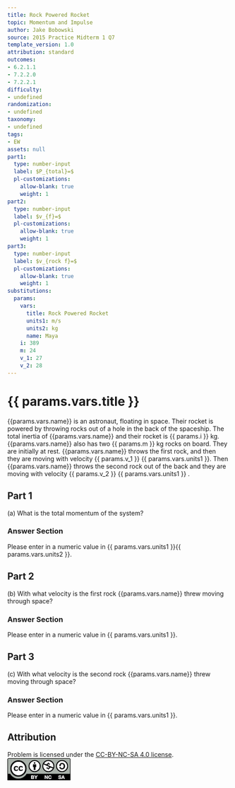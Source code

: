 ```yaml
---
title: Rock Powered Rocket
topic: Momentum and Impulse
author: Jake Bobowski
source: 2015 Practice Midterm 1 Q7
template_version: 1.0
attribution: standard
outcomes:
- 6.2.1.1
- 7.2.2.0
- 7.2.2.1
difficulty:
- undefined
randomization:
- undefined
taxonomy:
- undefined
tags:
- EW
assets: null
part1:
  type: number-input
  label: $P_{total}=$
  pl-customizations:
    allow-blank: true
    weight: 1
part2:
  type: number-input
  label: $v_{f}=$
  pl-customizations:
    allow-blank: true
    weight: 1
part3:
  type: number-input
  label: $v_{rock f}=$
  pl-customizations:
    allow-blank: true
    weight: 1
substitutions:
  params:
    vars:
      title: Rock Powered Rocket
      units1: m/s
      units2: kg
      name: Maya
    i: 389
    m: 24
    v_1: 27
    v_2: 28
---
```

# {{ params.vars.title }}
{{params.vars.name}} is an astronaut, floating in space.
Their rocket is powered by throwing rocks out of a hole in the back of the spaceship.
The total inertia of {{params.vars.name}} and their rocket is {{ params.i }} kg.
{{params.vars.name}} also has two {{ params.m }} kg rocks on board.
They are initially at rest.
{{params.vars.name}} throws the first rock, and then they are moving with velocity {{ params.v_1 }} {{ params.vars.units1 }}.
Then {{params.vars.name}} throws the second rock out of the back and they are moving with velocity {{ params.v_2 }} {{ params.vars.units1 }} .

## Part 1

(a) What is the total momentum of the system?

### Answer Section

Please enter in a numeric value in {{ params.vars.units1 }}{{ params.vars.units2 }}.

## Part 2

(b) With what velocity is the first rock {{params.vars.name}} threw moving through space?

### Answer Section

Please enter in a numeric value in {{ params.vars.units1 }}.

## Part 3

(c) With what velocity is the second rock {{params.vars.name}} threw moving through space?

### Answer Section

Please enter in a numeric value in {{ params.vars.units1 }}.

## Attribution

Problem is licensed under the [CC-BY-NC-SA 4.0 license](https://creativecommons.org/licenses/by-nc-sa/4.0/).<br> ![The Creative Commons 4.0 license requiring attribution-BY, non-commercial-NC, and share-alike-SA license.](https://raw.githubusercontent.com/firasm/bits/master/by-nc-sa.png)